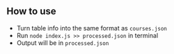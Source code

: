 ## How to use

- Turn table info into the same format as ```courses.json```
- Run ```node index.js >> processed.json``` in terminal
- Output will be in ```processed.json```